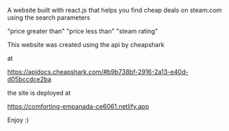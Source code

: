 A website built with react.js that helps you find cheap deals on steam.com using the search parameters

"price greater than"
"price less than"
"steam rating"

This website was created using the api by cheapshark

at

https://apidocs.cheapshark.com/#b9b738bf-2916-2a13-e40d-d05bccdce2ba

the site is deployed at

https://comforting-empanada-ce6061.netlify.app


Enjoy :)
